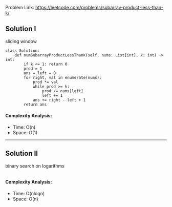 Problem Link: https://leetcode.com/problems/subarray-product-less-than-k/



## Solution I
sliding window

```python=
class Solution:
    def numSubarrayProductLessThanK(self, nums: List[int], k: int) -> int:
        if k <= 1: return 0
        prod = 1
        ans = left = 0
        for right, val in enumerate(nums):
            prod *= val
            while prod >= k:
                prod /= nums[left]
                left += 1
            ans += right - left + 1
        return ans
```

#### Complexity Analysis:
- Time: O(n)
- Space: O(1)

---

## Solution II
binary search on logarithms

```python=

```

#### Complexity Analysis:
- Time: O(nlogn)
- Space: O(n)